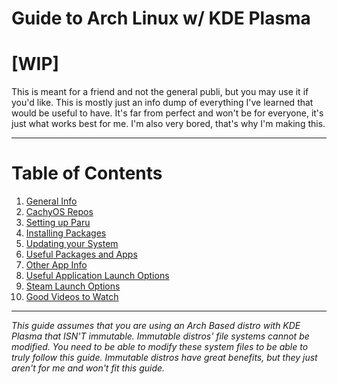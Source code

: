 # Guide to Arch Linux w/ KDE Plasma
# [WIP]

This is meant for a friend and not the general publi, but you may use it if you'd like.
This is mostly just an info dump of everything I've learned that would be useful to have. It's far from perfect and won't be for everyone, it's just what works best for me.
I'm also very bored, that's why I'm making this.

---

# Table of Contents
1. [General Info](https://github.com/Mato1111/archguide/blob/main/Docs/General%20Info.md)
2. [CachyOS Repos](https://github.com/Mato1111/archguide/blob/main/Docs/CachyOS%20Repos.md)
3. [Setting up Paru](https://github.com/Mato1111/archguide/blob/main/Docs/Setting%20up%20Paru.md)
4. [Installing Packages](https://github.com/Mato1111/archguide/blob/main/Docs/Installing%20Packages.md)
5. [Updating your System](https://github.com/Mato1111/archguide/blob/main/Docs/Updating%20your%20System.md)
6. [Useful Packages and Apps](https://github.com/Mato1111/archguide/blob/main/Docs/Useful%20Packages%20and%20Apps.md)
7. [Other App Info](https://github.com/Mato1111/archguide/blob/main/Docs/Other%20App%20Info.md)
8. [Useful Application Launch Options](https://github.com/Mato1111/archguide/blob/main/Docs/Useful%20Application%20Launch%20Options.md)
9. [Steam Launch Options](https://github.com/Mato1111/archguide/blob/main/Docs/Steam%20Launch%20Options.md)
10. [Good Videos to Watch](https://github.com/Mato1111/archguide/blob/main/Docs/Good%20Videos%20to%20Watch.md)

--- 

*This guide assumes that you are using an Arch Based distro with KDE Plasma that ISN'T immutable. Immutable distros' file systems cannot be modified. You need to be able to modify these system files to be able to truly follow this guide. Immutable distros have great benefits, but they just aren't for me and won't fit this guide.*
